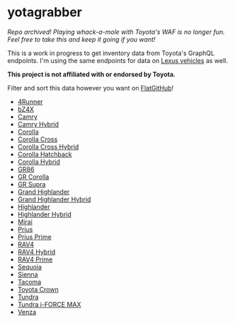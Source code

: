 # yotagrabber

*Repo archived! Playing whack-a-mole with Toyota's WAF is no longer fun. Feel free to take this and keep it going if you want!*

This is a work in progress to get inventory data from Toyota's GraphQL endpoints.
I'm using the same endpoints for data on [Lexus vehicles](https://github.com/ponickkhan/lexgrabber) as well.

**This project is not affiliated with or endorsed by Toyota.**

Filter and sort this data however you want on [FlatGitHub](https://githubnext.com/projects/flat-data)!

* [4Runner](https://flatgithub.com/ponickkhan/yotagrabber?filename=output%2F4runner.csv)
* [bZ4X](https://flatgithub.com/ponickkhan/yotagrabber?filename=output%2Fbz4x.csv)
* [Camry](https://flatgithub.com/ponickkhan/yotagrabber?filename=output%2Fcamry.csv)
* [Camry Hybrid](https://flatgithub.com/ponickkhan/yotagrabber?filename=output%2Fcamryhybrid.csv)
* [Corolla](https://flatgithub.com/ponickkhan/yotagrabber?filename=output%2Fcorolla.csv)
* [Corolla Cross](https://flatgithub.com/ponickkhan/yotagrabber?filename=output%2Fcorollacross.csv)
* [Corolla Cross Hybrid](https://flatgithub.com/ponickkhan/yotagrabber?filename=output%2Fcorollacrosshybrid.csv)
* [Corolla Hatchback](https://flatgithub.com/ponickkhan/yotagrabber?filename=output%2Fcorollahatchback.csv)
* [Corolla Hybrid](https://flatgithub.com/ponickkhan/yotagrabber?filename=output%2Fcorollahybrid.csv)
* [GR86](https://flatgithub.com/ponickkhan/yotagrabber?filename=output%2F86.csv)
* [GR Corolla](https://flatgithub.com/ponickkhan/yotagrabber?filename=output%2Fgrcorolla.csv)
* [GR Supra](https://flatgithub.com/ponickkhan/yotagrabber?filename=output%2Fsupra.csv)
* [Grand Highlander](https://flatgithub.com/ponickkhan/yotagrabber?filename=output%2Fgrandhighlander.csv)
* [Grand Highlander Hybrid](https://flatgithub.com/ponickkhan/yotagrabber?filename=output%2Fgrandhighlanderhybrid.csv)
* [Highlander](https://flatgithub.com/ponickkhan/yotagrabber?filename=output%2Fhighlander.csv)
* [Highlander Hybrid](https://flatgithub.com/ponickkhan/yotagrabber?filename=output%2Fhighlanderhybrid.csv)
* [Mirai](https://flatgithub.com/ponickkhan/yotagrabber?filename=output%2Fmirai.csv)
* [Prius](https://flatgithub.com/ponickkhan/yotagrabber?filename=output%2Fprius.csv)
* [Prius Prime](https://flatgithub.com/ponickkhan/yotagrabber?filename=output%2Fpriusprime.csv)
* [RAV4](https://flatgithub.com/ponickkhan/yotagrabber?filename=output%2Frav4.csv)
* [RAV4 Hybrid](https://flatgithub.com/ponickkhan/yotagrabber?filename=output%2Frav4hybrid.csv)
* [RAV4 Prime](https://flatgithub.com/ponickkhan/yotagrabber?filename=output%2Frav4prime.csv)
* [Sequoia](https://flatgithub.com/ponickkhan/yotagrabber?filename=output%2Fsequoia.csv)
* [Sienna](https://flatgithub.com/ponickkhan/yotagrabber?filename=output%2Fsienna.csv)
* [Tacoma](https://flatgithub.com/ponickkhan/yotagrabber?filename=output%2Ftacoma.csv)
* [Toyota Crown](https://flatgithub.com/ponickkhan/yotagrabber?filename=output%2Ftoyotacrown.csv)
* [Tundra](https://flatgithub.com/ponickkhan/yotagrabber?filename=output%2Ftundra.csv)
* [Tundra i-FORCE MAX](https://flatgithub.com/ponickkhan/yotagrabber?filename=output%2Ftundrahybrid.csv)
* [Venza](https://flatgithub.com/ponickkhan/yotagrabber?filename=output%2Fvenza.csv)
